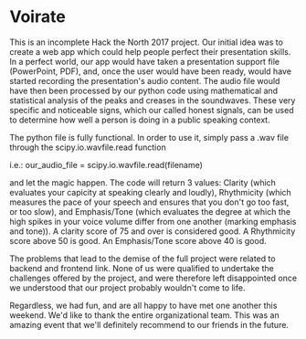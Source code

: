 # Voirate

This is an incomplete Hack the North 2017 project. Our initial idea was to create a web app which could help people perfect their presentation skills. In a perfect world, our app would have taken a presentation support file (PowerPoint, PDF), and, once the user would have been ready, would have started recording the presentation's audio content. The audio file would have then been processed by our python code using mathematical and statistical analysis of the peaks and creases in the soundwaves. These very specific and noticeable signs, which our called honest signals, can be used to determine how well a person is doing in a public speaking context.

The python file is fully functional. In order to use it, simply pass a .wav file through the scipy.io.wavfile.read function

i.e.: our_audio_file = scipy.io.wavfile.read(filename)

and let the magic happen. The code will return 3 values: Clarity (which evaluates your capicity at speaking clearly and loudly), Rhythmicity (which measures the pace of your speech and ensures that you don't go too fast, or too slow), and Emphasis/Tone (which evaluates the degree at which the high spikes in your voice volume differ from one another (marking emphasis and tone)). A clarity score of 75 and over is considered good. A Rhythmicity score above 50 is good. An Emphasis/Tone score above 40 is good.

The problems that lead to the demise of the full project were related to backend and frontend link. None of us were qualified to undertake the challenges offered by the project, and were therefore left disappointed once we understood that our project probably wouldn't come to life.

Regardless, we had fun, and are all happy to have met one another this weekend. We'd like to thank the entire organizational team. This was an amazing event that we'll definitely recommend to our friends in the future.
